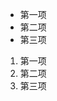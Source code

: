 <!-- Markdown 4种列表写法 -->

<!-- 3种无序列表写法 ul标签 unordered list -->

* 第一项
* 第二项
* 第三项

<!-- 1种有序列表写法 ol标签 ordered list -->

1. 第一项
2. 第二项
3. 第三项

<!-- 
2个注意点：
1. 对于有序列表，用于标记列表的实际数字对Markdown产生的HTML输出没有影响；
2. 列表标记通常从左边缘开始，但最多可以缩进三个空格。列表标记后必须跟一个或多个空格或一个制表符。
-->